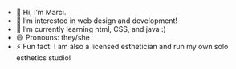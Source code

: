 - 👋 Hi, I’m Marci.
- 👀 I’m interested in web design and development!
- 🌱 I’m currently learning html, CSS, and java :)
- 😄 Pronouns: they/she
- ⚡ Fun fact: I am also a licensed esthetician and run my own solo esthetics studio!

<!---
cmjone81/cmjone81 is a ✨ special ✨ repository because its `README.md` (this file) appears on your GitHub profile.
You can click the Preview link to take a look at your changes.
--->
